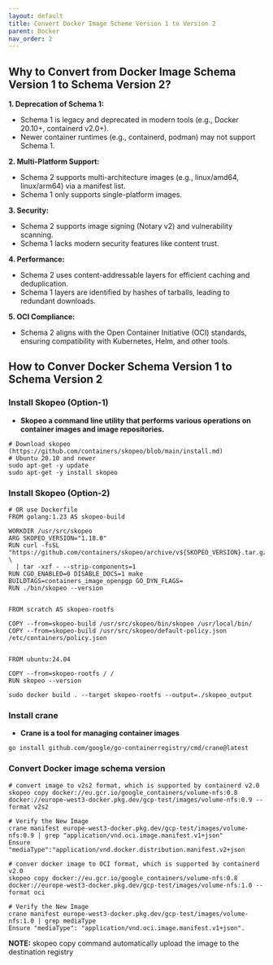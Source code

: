 ```yaml
---
layout: default
title: Convert Docker Image Scheme Version 1 to Version 2
parent: Docker
nav_order: 2
---
```


## Why to Convert from Docker Image Schema Version 1 to Schema Version 2?
**1. Deprecation of Schema 1:**
* Schema 1 is legacy and deprecated in modern tools (e.g., Docker 20.10+, containerd v2.0+).
* Newer container runtimes (e.g., containerd, podman) may not support Schema 1.

**2. Multi-Platform Support:**
* Schema 2 supports multi-architecture images (e.g., linux/amd64, linux/arm64) via a manifest list.
* Schema 1 only supports single-platform images.

**3. Security:**
* Schema 2 supports image signing (Notary v2) and vulnerability scanning.
* Schema 1 lacks modern security features like content trust.

**4. Performance:**
* Schema 2 uses content-addressable layers for efficient caching and deduplication.
* Schema 1 layers are identified by hashes of tarballs, leading to redundant downloads.

**5. OCI Compliance:**
* Schema 2 aligns with the Open Container Initiative (OCI) standards, ensuring compatibility with Kubernetes, Helm, and other tools.


## How to Conver Docker Schema Version 1 to Schema Version 2
### Install Skopeo (Option-1) 
* **Skopeo a command line utility that performs various operations on container images and image repositories.**
```shell
# Download skopeo  (https://github.com/containers/skopeo/blob/main/install.md)
# Ubuntu 20.10 and newer
sudo apt-get -y update
sudo apt-get -y install skopeo
```

### Install Skopeo (Option-2)
```shell
# OR use Dockerfile
FROM golang:1.23 AS skopeo-build

WORKDIR /usr/src/skopeo
ARG SKOPEO_VERSION="1.18.0"
RUN curl -fsSL "https://github.com/containers/skopeo/archive/v${SKOPEO_VERSION}.tar.gz" \
  | tar -xzf - --strip-components=1
RUN CGO_ENABLED=0 DISABLE_DOCS=1 make BUILDTAGS=containers_image_openpgp GO_DYN_FLAGS=
RUN ./bin/skopeo --version


FROM scratch AS skopeo-rootfs

COPY --from=skopeo-build /usr/src/skopeo/bin/skopeo /usr/local/bin/
COPY --from=skopeo-build /usr/src/skopeo/default-policy.json /etc/containers/policy.json


FROM ubuntu:24.04

COPY --from=skopeo-rootfs / /
RUN skopeo --version
```

```shell
sudo docker build . --target skopeo-rootfs --output=./skopeo_output
```


### Install crane
* **Crane is a tool for managing container images**
```shell
go install github.com/google/go-containerregistry/cmd/crane@latest
```


### Convert Docker image schema version
```shell
# convert image to v2s2 format, which is supported by containerd v2.0
skopeo copy docker://eu.gcr.io/google_containers/volume-nfs:0.8 docker://europe-west3-docker.pkg.dev/gcp-test/images/volume-nfs:0.9 --format v2s2
```

```shell
# Verify the New Image
crane manifest europe-west3-docker.pkg.dev/gcp-test/images/volume-nfs:0.9 | grep "application/vnd.oci.image.manifest.v1+json"
Ensure "mediaType":"application/vnd.docker.distribution.manifest.v2+json
```

```shell
# conver docker image to OCI format, which is supported by containerd v2.0
skopeo copy docker://eu.gcr.io/google_containers/volume-nfs:0.8 docker://europe-west3-docker.pkg.dev/gcp-test/images/volume-nfs:1.0 --format oci
```

```shell
# Verify the New Image
crane manifest europe-west3-docker.pkg.dev/gcp-test/images/volume-nfs:1.0 | grep mediaType
Ensure "mediaType": "application/vnd.oci.image.manifest.v1+json".
```

**NOTE:** skopeo copy command automatically upload the image to the destination registry
